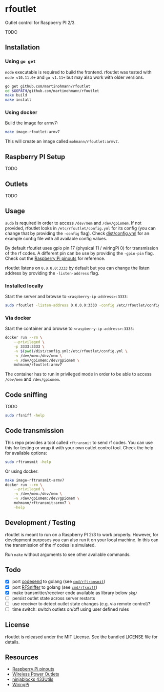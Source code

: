 rfoutlet
========

Outlet control for Raspberry PI 2/3.

TODO

Installation
------------

### Using `go get`

`node` executable is required to build the frontend. rfoutlet was tested with
`node v10.11.0+` and `go v1.11+` but may also work with older versions.

```sh
go get github.com/martinohmann/rfoutlet
cd $GOPATH/github.com/martinohmann/rfoutlet
make build
make install
```

### Using docker

Build the image for armv7:

```sh
make image-rfoutlet-armv7
```

This will create an image called `mohmann/rfoutlet:armv7`.

Raspberry PI Setup
------------------

TODO

Outlets
-------

TODO

Usage
-----

`sudo` is required in order to access `/dev/mem` and `/dev/gpiomem`. If not
provided, rfoutlet looks in `/etc/rfoutlet/config.yml` for its config (you can
change that by providing the `-config` flag). Check
[dist/config.yml](dist/config.yml) for an example config file with all
available config values.

By default rfoutlet uses gpio pin 17 (physical 11 / wiringPi 0) for
transmission of the rf codes. A different pin can be use by providing the
`-gpio-pin` flag. Check out the [Raspberry Pi pinouts](https://pinout.xyz/) for
reference.

rfoutlet listens on `0.0.0.0:3333` by default but you can change the listen
address by providing the `-listen-address` flag.

### Installed locally

Start the server and browse to `<raspberry-ip-address>:3333`:

```sh
sudo rfoutlet -listen-address 0.0.0.0:3333 -config /etc/rfoutlet/config.yml
```

### Via docker

Start the container and browse to `<raspberry-ip-address>:3333`:

```sh
docker run --rm \
    --privileged \
    -p 3333:3333 \
    -v $(pwd)/dist/config.yml:/etc/rfoutlet/config.yml \
    -v /dev/mem:/dev/mem \
    -v /dev/gpiomem:/dev/gpiomem \
    mohmann/rfoutlet:armv7
```

The container has to run in privileged mode in order to be able to access
`/dev/mem` and `/dev/gpiomem`.

Code sniffing
-------------

TODO

```sh
sudo rfsniff -help
```

Code transmission
-----------------

This repo provides a tool called `rftransmit` to send rf codes. You can use
this for testing or wrap it with your own outlet control tool. Check the help
for available options:

```sh
sudo rftransmit -help
```

Or using docker:

```sh
make image-rftransmit-armv7
docker run --rm \
    --privileged \
    -v /dev/mem:/dev/mem \
    -v /dev/gpiomem:/dev/gpiomem \
    mohmann/rftransmit:armv7 \
    -help
```

Development / Testing
---------------------

rfoutlet is meant to run on a Raspberry PI 2/3 to work properly. However, for
development purposes you can also run it on your local machine. In this can the
transmission of the rf codes is simulated.

Run `make` without arguments to see other available commands.

Todo
----

- [x] port
  [codesend](https://github.com/ninjablocks/433Utils/blob/master/RPi_utils/codesend.cpp)
  to golang (see [`cmd/rftransmit`](cmd/rftransmit))
- [x] port
  [RFSniffer](https://github.com/ninjablocks/433Utils/blob/master/RPi_utils/RFSniffer.cpp)
  to golang  (see [`cmd/rfsniff`](cmd/rfsniff))
- [x] make transmitter/receiver code available as library below `pkg/`
- [ ] persist outlet state across server restarts
- [ ] use receiver to detect outlet state changes (e.g. via remote control)?
- [ ] time switch: switch outlets on/off using user defined rules

License
-------

rfoutlet is released under the MIT License. See the bundled LICENSE file for details.

Resources
---------

- [Raspberry Pi pinouts](https://pinout.xyz/)
- [Wireless Power Outlets](https://timleland.com/wireless-power-outlets/)
- [ninjablocks 433Utils](https://github.com/ninjablocks/433Utils)
- [WiringPi](https://projects.drogon.net/raspberry-pi/wiringpi/download-and-install/)
